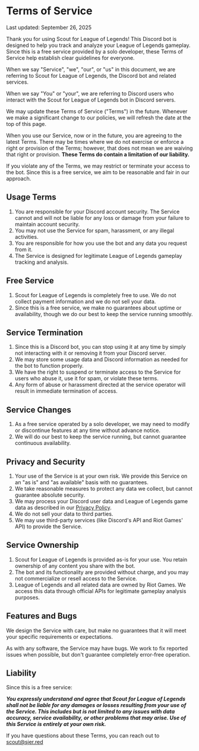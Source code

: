 # Terms of Service

Last updated: September 26, 2025

Thank you for using Scout for League of Legends! This Discord bot is designed to help you track and analyze your League of Legends gameplay. Since this is a free service provided by a solo developer, these Terms of Service help establish clear guidelines for everyone.

When we say "Service", "we", "our", or "us" in this document, we are referring to Scout for League of Legends, the Discord bot and related services.

When we say "You" or "your", we are referring to Discord users who interact with the Scout for League of Legends bot in Discord servers.

We may update these Terms of Service ("Terms") in the future. Whenever we make a significant change to our policies, we will refresh the date at the top of this page.

When you use our Service, now or in the future, you are agreeing to the latest Terms. There may be times where we do not exercise or enforce a right or provision of the Terms; however, that does not mean we are waiving that right or provision. **These Terms do contain a limitation of our liability.**

If you violate any of the Terms, we may restrict or terminate your access to the bot. Since this is a free service, we aim to be reasonable and fair in our approach.

## Usage Terms

1. You are responsible for your Discord account security. The Service cannot and will not be liable for any loss or damage from your failure to maintain account security.
2. You may not use the Service for spam, harassment, or any illegal activities.
3. You are responsible for how you use the bot and any data you request from it.
4. The Service is designed for legitimate League of Legends gameplay tracking and analysis.

## Free Service

1. Scout for League of Legends is completely free to use. We do not collect payment information and we do not sell your data.
2. Since this is a free service, we make no guarantees about uptime or availability, though we do our best to keep the service running smoothly.

## Service Termination

1. Since this is a Discord bot, you can stop using it at any time by simply not interacting with it or removing it from your Discord server.
2. We may store some usage data and Discord information as needed for the bot to function properly.
3. We have the right to suspend or terminate access to the Service for users who abuse it, use it for spam, or violate these terms.
4. Any form of abuse or harassment directed at the service operator will result in immediate termination of access.

## Service Changes

1. As a free service operated by a solo developer, we may need to modify or discontinue features at any time without advance notice.
2. We will do our best to keep the service running, but cannot guarantee continuous availability.

## Privacy and Security

1. Your use of the Service is at your own risk. We provide this Service on an "as is" and "as available" basis with no guarantees.
2. We take reasonable measures to protect any data we collect, but cannot guarantee absolute security.
3. We may process your Discord user data and League of Legends game data as described in our [Privacy Policy](privacy.md).
4. We do not sell your data to third parties.
5. We may use third-party services (like Discord's API and Riot Games' API) to provide the Service.

## Service Ownership

1. Scout for League of Legends is provided as-is for your use. You retain ownership of any content you share with the bot.
2. The bot and its functionality are provided without charge, and you may not commercialize or resell access to the Service.
3. League of Legends and all related data are owned by Riot Games. We access this data through official APIs for legitimate gameplay analysis purposes.

## Features and Bugs

We design the Service with care, but make no guarantees that it will meet your specific requirements or expectations.

As with any software, the Service may have bugs. We work to fix reported issues when possible, but don't guarantee completely error-free operation.

## Liability

Since this is a free service:

**_You expressly understand and agree that Scout for League of Legends shall not be liable for any damages or losses resulting from your use of the Service. This includes but is not limited to any issues with data accuracy, service availability, or other problems that may arise. Use of this Service is entirely at your own risk._**

If you have questions about these Terms, you can reach out to <scout@sjer.red>
